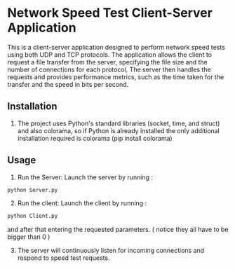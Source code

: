 # Network Speed Test Client-Server Application
This is a client-server application designed to perform network speed tests using both UDP and TCP protocols. The application allows the client to request a file transfer from the server, specifying the file size and the number of connections for each protocol. The server then handles the requests and provides performance metrics, such as the time taken for the transfer and the speed in bits per second.

## Installation
1. The project uses Python's standard libraries (socket, time, and struct) and also colorama, so if Python is already installed the only additional installation required is colorama (pip install colorama)

## Usage
1. Run the Server: Launch the server by running :
```bash
python Server.py
```

2. Run the client: Launch the client by running :
```bash
python Client.py
```
and after that entering the requested parameters. ( notice they all have to be bigger than 0 )

3. The server will continuously listen for incoming connections and respond to speed test requests.
